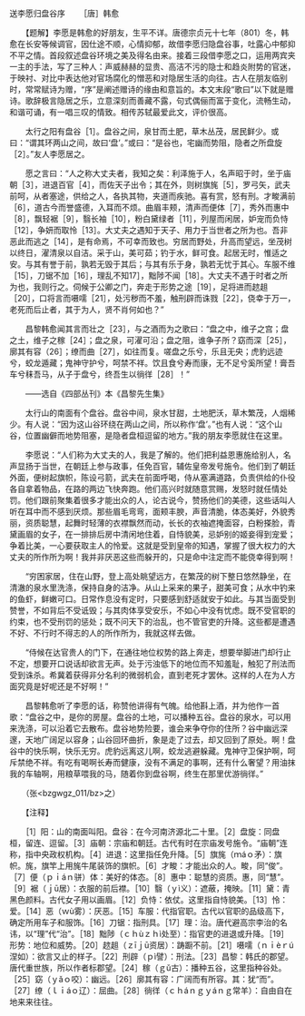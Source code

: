 送李愿归盘谷序
　　［唐］韩愈　

　　【题解】李愿是韩愈的好朋友，生平不详。唐德宗贞元十七年（801）冬，韩愈在长安等候调官，因仕途不顺，心情抑郁，故借李愿归隐盘谷事，吐露心中郁抑不平之情。首段叙述盘谷环境之美及得名由来。接着三段借李愿之口，运用两宾夹一主的手法，写了三种人：声威赫赫的显贵、高洁不污的隐士和趋炎附势的官迷，于映衬、对比中表达他对官场腐化的憎恶和对隐居生活的向往。古人在朋友临别时，常常赋诗为赠，“序”是阐述赠诗的缘由和意旨的。本文末段“歌曰”以下就是赠诗。歌辞极言隐居之乐，立意深刻而善藏不露，句式偶俪而富于变化，流畅生动，和谐可诵，有一唱三叹的情致。相传苏轼最爱此文，评价很高。　　

　　太行之阳有盘谷［1］。盘谷之间，泉甘而土肥，草木丛茂，居民鲜少。或曰：“谓其环两山之间，故曰‘盘’。”或曰：“是谷也，宅幽而势阻，隐者之所盘旋［2］。”友人李愿居之。

　　愿之言曰：“人之称大丈夫者，我知之矣：利泽施于人，名声昭于时，坐于庙朝［3］，进退百官［4］，而佐天子出令；其在外，则树旗旄［5］，罗弓矢，武夫前呵，从者塞途，供给之人，各执其物，夹道而疾驰。喜有赏，怒有刑。才畯满前［6］，道古今而誉盛德，入耳而不烦。曲眉丰颊，清声而便体［7］，秀外而惠中［8］，飘轻裾［9］，翳长袖［10］，粉白黛绿者［11］，列屋而闲居，妒宠而负恃［12］，争妍而取怜［13］。大丈夫之遇知于天子、用力于当世者之所为也。吾非恶此而逃之［14］，是有命焉，不可幸而致也。穷居而野处，升高而望远，坐茂树以终日，濯清泉以自洁。采于山，美可茹；钓于水，鲜可食。起居无时，惟适之安。与其有誉于前，孰若无毁于其后；与其有乐于身，孰若无忧于其心。车服不维［15］，刀锯不加［16］，理乱不知17］，黜陟不闻［18］。大丈夫不遇于时者之所为也，我则行之。伺候于公卿之门，奔走于形势之途［19］，足将进而趑趄［20］，口将言而嗫嚅［21］，处污秽而不羞，触刑辟而诛戮［22］，侥幸于万一，老死而后止者，其于为人，贤不肖何如也？”

　　昌黎韩愈闻其言而壮之［23］，与之酒而为之歌曰：“盘之中，维子之宫；盘之土，维子之稼［24］；盘之泉，可濯可沿；盘之阻，谁争子所？窈而深［25］，廓其有容（26］；缭而曲［27］，如往而复。嗟盘之乐兮，乐且无央；虎豹远迹兮，蛟龙遁藏；鬼神守护兮，呵禁不祥。饮且食兮寿而康，无不足兮奚所望！膏吾车兮秣吾马，从子于盘兮，终吾生以徜徉［28］！”

　　——选自《四部丛刊》本《昌黎先生集》　　

　　太行山的南面有个盘谷。盘谷中间，泉水甘甜，土地肥沃，草木繁茂，人烟稀少。有人说：“因为这山谷环绕在两山之间，所以称作‘盘’。”也有人说：“这个山谷，位置幽僻而地势阻塞，是隐者盘桓逗留的地方。”我的朋友李愿就住在这里。

　　李愿说：“人们称为大丈夫的人，我是了解的。他们把利益恩惠施给别人，名声显扬于当世，在朝廷上参与政事，任免百官，辅佐皇帝发号施令。他们到了朝廷外面，便树起旗帜，陈设弓箭，武夫在前面呼喝，侍从塞满道路，负责供给的仆役各自拿着物品，在路的两边飞快奔跑。他们高兴时就随意赏赐，发怒时就任情处罚。他们跟前聚集着很多才能出众的人，论古说今，赞扬他们的美德，这些话叫人听在耳中而不感到厌烦。那些眉毛弯弯，面颊丰腴，声音清脆，体态美好，外貌秀丽，资质聪慧，起舞时轻薄的衣襟飘然而动，长长的衣袖遮掩面容，白粉搽脸，青黛画眉的女子，在一排排后房中清闲地住着，自恃貌美，忌妒别的姬妾得到宠爱；争着比美，一心要获取主人的怜爱。这就是受到皇帝的知遇，掌握了很大权力的大丈夫的所作所为啊！我并非厌恶这些而躲开的，只是命中注定而不能侥幸得到啊！

　　“穷困家居，住在山野，登上高处眺望远方，在繁茂的树下整日悠然静坐，在清澈的泉水里洗涤，保持自身的洁净。从山上采来的果子，甜美可食；从水中钓来的鱼虾，鲜嫩可口。日常作息没有定时，只要感到舒适就安于如此。与其当面受到赞誉，不如背后不受诋毁；与其肉体享受安乐，不如心中没有忧虑。既不受官职的约束，也不受刑罚的惩处；既不问天下的治乱，也不管官吏的升降。这些都是遭遇不好、不行时不得志的人的所作所为，我就这样去做。

　　“侍候在达官贵人的门下，在通往地位权势的路上奔走，想要举脚进门却行止不定，想要开口说话却欲言无声。处于污浊低下的地位而不知羞耻，触犯了刑法而受到诛杀。希冀着获得非分名利的微弱机会，直到老死才罢休。这样的人在为人方面究竟是好呢还是不好啊！”

　　昌黎韩愈听了李愿的话，称赞他讲得有气魄。给他斟上酒，并为他作一首歌：“盘谷之中，是你的房屋。盘谷的土地，可以播种五谷。盘谷的泉水，可以用来洗涤，可以沿着它去散布。盘谷地势险要，谁会来争夺你的住所？谷中幽远深邃，天地广阔足以容身；山谷回环曲折，象是走了过去，却又回到了原处。啊！盘谷中的快乐啊，快乐无穷。虎豹远离这儿啊，蛟龙逃避躲藏。鬼神守卫保护啊，呵斥禁绝不祥。有吃有喝啊长寿而健康，没有不满足的事啊，还有什么奢望？用油抹我的车轴啊，用粮草喂我的马，随着你到盘谷啊，终生在那里优游徜徉。”

　　（张<bzgwgz_011/bz>之）

　　【注释】

　　［1］阳：山的南面叫阳。盘谷：在今河南济源北二十里。［2］盘旋：同盘桓，留连、逗留。［3］庙朝：宗庙和朝廷。古代有时在宗庙发号施令。“庙朝”连称，指中央政权机构。［4］进退：这里指任免升降。［5］旗旄（ｍáｏ矛）：旗帜。旄，旗竿上用旄牛尾装饰的旗帜。［6］才畯：才能出众的人。畯，同“俊”。［7］便（ｐｉáｎ骈）体：美好的体态。［8］惠中：聪慧的资质。惠，同“慧”。［9］裾（ｊū居）：衣服的前后襟。［10］翳（ｙì义）：遮蔽，掩映。［11］黛：青黑色颜料。古代女子用以画眉。［12］负恃：依仗。这里指自恃貌美。［13］怜：爱。［14］恶（ｗù雾）：厌恶。［15］车服：代指官职。古代以官职的品级高下，确定所用车子和服饰。［16］刀锯：指刑具。［17］理：治。唐代避高宗李治的名讳，以“理”代“治”。［18］黜陟（ｃｈùｚｈì处至）：指官吏的进退或升降。［19］形势：地位和威势。［20］趑趄（ｚīｊū资居）：踌蹰不前。［21］嗫嚅（ｎｉèｒú涅如）：欲言又止的样子。［22］刑辟（ｐì譬）：刑法。［23］昌黎：韩氏的郡望。唐代重世族，所以作者标郡望。［24］稼（ｇǔ古）：播种五谷，这里指种谷处。［25］窈（ｙǎｏ咬）：幽远。［26］廓其有容：广阔而有所容。其：犹“而”。［27］缭（ｌｉáｏ辽）：屈曲。［28］徜徉（ｃｈáｎｇｙáｎｇ常羊）：自由自在地来来往往。 


